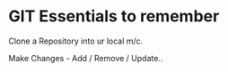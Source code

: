 # GIT Essentials to remember

Clone a Repository into ur local m/c.

Make Changes - Add / Remove / Update..